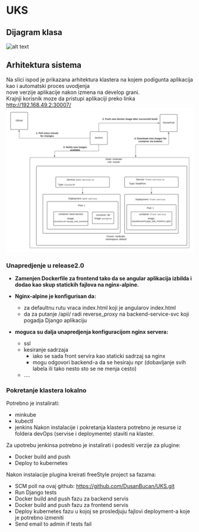# UKS

## Dijagram klasa
![alt text](http://www.plantuml.com/plantuml/png/TL9BRzim3BxpLmWv1cYnNOSTEhH6KM1hYoHRZuPYCp4RFGoHMjSz_ljapLQM5BxO7_WzI8cwOj51eZNG6Csir5V6e7u1jT1gmVhPayCMq6eoiAF0KZjj4VR1nvwXJvuN7reWhdKZz1q7b39tkmnYZo6cH30wEOtVayimXnpTWwHEKalCv1tdGfRy6UUw9UdYTXokxxnusETItGU_8uDr30Pys6j7FxMa4B1ejocMoJK8V7Zj4UI5H8Pfo1sm9LVYDwZjlrEVT7qC_XaRUKjyIHrPlCDC2Ob1Q96RG7tkdM-rRhMaSiGCYlUptg9HCyR66n-AzDfRIt9S1t2qLeVN4qkdkKiETD6gZUR3Mf8oUQvNrQTDTGDtz_NZwk5sLQtN0rvLt-wg9xXvkA-cFjasDr6P_vWj2TKyGF0zEcnBq1CTQ0p27vBAUMCVVrzS_BT1E4ArU7zvkLoen2_U3IXl0eRFL2ZKj8qv-xncePP5aO_wGMbcSeZpEZK9etG-pEl67S7O-9mj3sL6aDlCSVcbG8cOocVcuLEeCs_UHqfDn3B_f_kvGjT6Q_u2)

## Arhitektura sistema
Na slici ispod je prikazana arhitektura klastera na kojem podigunta aplikacija kao i automatski proces uvodjenja <br> 
nove verzije aplikacije nakon izmena na develop grani.<br>
Krajnji korisnik moze da pristupi aplikaciji preko linka http://192.168.49.2:30007/
![alt text](https://github.com/DusanBucan/UKS/blob/doc_cluster/devOps/UKS_arh2.jpeg)

### Unapredjenje u release2.0
- **Zamenjen Dockerfile za frontend tako da se angular aplikacija izbilda
i dodao kao skup statickih fajlova na nginx-alpine.**

- **Nginx-alpine je konfigurisan da:**
  -  za defaultnu rutu vraca index.html koji je angularov index.html 
  - da za putanje /apii/ radi reverse_proxy na backend-service-svc koji pogadja 
  Django aplikaciju

- **moguca su dalja unapredjenja konfiguracijom nginx servera:**
  - ssl
  - kesiranje sadrzaja
    - iako se sada front servira kao staticki sadrzaj sa nginx
    - mogu odgovori backend-a da se hesiraju npr (dobavljanje svih labela ili tako nesto
    sto se ne menja cesto)
  - ....

### Pokretanje klastera lokalno
Potrebno je instalirati:
- minkube
- kubectl
- jenkins
Nakon instalacije i pokretanja klastera potrebno je resurse iz foldera devOps (servise i deploymente) staviti na klaster.<br>

Za upotrebu jenkinsa potrebno je instalirati i podesiti verzije za plugine:
- Docker build and push
- Deploy to kubernetes

Nakon instalacije plugina kreirati freeStyle project sa fazama:
- SCM poll na ovaj github: https://github.com/DusanBucan/UKS.git
- Run Django tests
- Docker build and push fazu za backend servis
- Docker build and push fazu za frontend servis
- Deploy kubernetes fazu u kojoj se prosledjuju fajlovi deployment-a koje je potrebno izmeniti
- Send email to admin if tests fail
